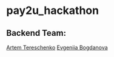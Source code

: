 # pay2u_hackathon

## Backend Team:
[Artem Tereschenko](https://github.com/Artem-Ter)
[Evgeniia Bogdanova](https://github.com/eva-bogd)
